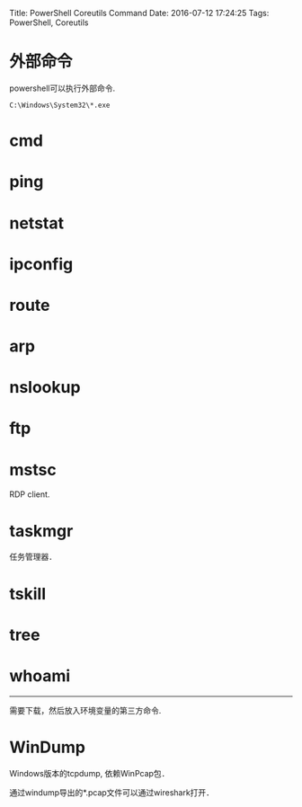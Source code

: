 Title: PowerShell Coreutils Command
Date: 2016-07-12 17:24:25
Tags: PowerShell, Coreutils



# 外部命令

powershell可以执行外部命令.

    C:\Windows\System32\*.exe

# cmd

# ping

# netstat

# ipconfig

# route

# arp

# nslookup

# ftp

# mstsc

RDP client.

# taskmgr

任务管理器．

# tskill

# tree

# whoami

***

需要下载，然后放入环境变量的第三方命令.

# WinDump

Windows版本的tcpdump, 依赖WinPcap包．

通过windump导出的*.pcap文件可以通过wireshark打开．

